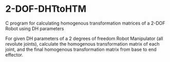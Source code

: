 # 2-DOF-DHTtoHTM
C program for calculating homogenous transformation matrices of a 2-DOF Robot using DH parameters 

For given DH parameters of a 2 degrees of freedom Robot Manipulator (all revolute joints), calculate the homogenous transformation matrix of each joint, and the final homogenous transformation matrix from base to end effector.

